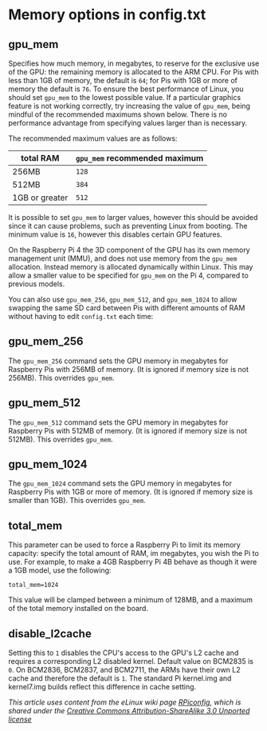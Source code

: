 # Memory options in config.txt

## gpu_mem

Specifies how much memory, in megabytes, to reserve for the exclusive use of the GPU: the remaining memory is allocated to the ARM CPU. For Pis with less than 1GB of memory, the default is `64`; for Pis with 1GB or more of memory the default is `76`. To ensure the best performance of Linux, you should set `gpu_mem` to the lowest possible value. If a particular graphics feature is not working correctly, try increasing the value of `gpu_mem`, being mindful of the recommended maximums shown below. There is no performance advantage from specifying values larger than is necessary.

The recommended maximum values are as follows:

| total RAM | `gpu_mem` recommended maximum |
|-----------|-------------------------------|
| 256MB     | `128`                         |
| 512MB     | `384`                         |
| 1GB or greater | `512`                    |

It is possible to set `gpu_mem` to larger values, however this should be avoided since it can cause problems, such as preventing Linux from booting. The minimum value is `16`, however this disables certain GPU features.

On the Raspberry Pi 4 the 3D component of the GPU has its own memory management unit (MMU), and does not use memory from the `gpu_mem` allocation. Instead memory is allocated dynamically within Linux. This may allow a smaller value to be specified for `gpu_mem` on the Pi 4, compared to previous models.

You can also use `gpu_mem_256`, `gpu_mem_512`, and `gpu_mem_1024` to allow swapping the same SD card between Pis with different amounts of RAM without having to edit `config.txt` each time:

## gpu_mem_256

The `gpu_mem_256` command sets the GPU memory in megabytes for Raspberry Pis with 256MB of memory. (It is ignored if memory size is not 256MB). This overrides `gpu_mem`.

## gpu_mem_512

The `gpu_mem_512` command sets the GPU memory in megabytes for Raspberry Pis with 512MB of memory. (It is ignored if memory size is not 512MB). This overrides `gpu_mem`.

## gpu_mem_1024

The `gpu_mem_1024` command sets the GPU memory in megabytes for Raspberry Pis with 1GB or more of memory. (It is ignored if memory size is smaller than 1GB). This overrides `gpu_mem`.

## total_mem

This parameter can be used to force a Raspberry Pi to limit its memory capacity: specify the total amount of RAM, im megabytes, you wish the Pi to use. For example, to make a 4GB Raspberry Pi 4B behave as though it were a 1GB model, use the following:

```
total_mem=1024
```

This value will be clamped between a minimum of 128MB, and a maximum of the total memory installed on the board.

## disable_l2cache

Setting this to `1` disables the CPU's access to the GPU's L2 cache and requires a corresponding L2 disabled kernel. Default value on BCM2835 is `0`. On BCM2836, BCM2837, and BCM2711, the ARMs have their own L2 cache and therefore the default is `1`. The standard Pi kernel.img and kernel7.img builds reflect this difference in cache setting.

*This article uses content from the eLinux wiki page [RPiconfig](http://elinux.org/RPiconfig), which is shared under the [Creative Commons Attribution-ShareAlike 3.0 Unported license](http://creativecommons.org/licenses/by-sa/3.0/)*
